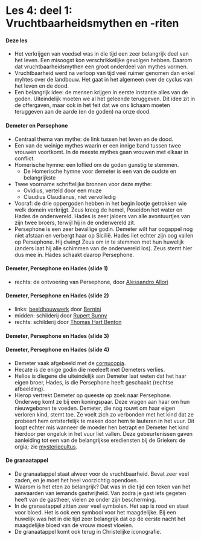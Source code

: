 # Les 4: deel 1: Vruchtbaarheidsmythen en -riten

#### Deze les

* Het verkrijgen van voedsel was in die tijd een zeer belangrijk deel van het leven. Een misoogst kon verschrikkelijke gevolgen hebben. Daarom dat vruchtbaarheidsmythen een groot onderdeel van mythes vormen.
* Vruchtbaarheid werd na verloop van tijd veel ruimer genomen dan enkel myhtes over de landbouw. Het gaat in het algemeen over de cyclus van het leven en de dood.
* Een belangrijk idee: de mensen krijgen in eerste instantie alles van de goden. Uiteindelijk moeten we al het geleende teruggeven. Dit idee zit in de offergaven, maar ook in het feit dat we ons lichaam moeten teruggeven aan de aarde (en de goden) na onze dood.

#### Demeter en Persephone

* Centraal thema van mythe: de link tussen het leven en de dood.
* Een van de weinige mythes waarin er een innige band tussen twee vrouwen voortkomt. In de meeste mythes gaan vrouwen met elkaar in conflict.
* Homerische hymne: een loflied om de goden gunstig te stemmen.
	* De Homerische hymne voor demeter is een van de oudste en belangrijkste
* Twee voorname schriftelijke bronnen voor deze mythe:
	* Ovidius, verteld door een muze
	* Claudius Claudianus, niet vervolledig
* Vooraf: de drie oppergoden hebben in het begin lootje getrokken wie welk domein verkrijgt. Zeus kreeg de hemel, Poseidon het water en Hades de onderwereld. Hades is zeer jaloers van alle avontuurtjes van zijn twee broers, terwijl hij in de onderwereld zit.
* Persephone is een zeer bevallige godin. Demeter wilt har oogappel nog niet afstaan en verbergt haar op Sicilië. Hades liet echter zijn oog vallen op Persephone. Hij dwingt Zeus om in te stemmen met hun huwelijk (anders laat hij alle schimmen van de onderwereld los). Zeus stemt hier dus mee in. Hades schaakt daarop Persephone.

#### Demeter, Persephone en Hades (slide 1)

* rechts: de ontvoering van Persephone, door [Alessandro Allori](https://nl.wikipedia.org/wiki/Alessandro_Allori)

#### Demeter, Persephone en Hades (slide 2)

* links: [beeldhouwwerk](https://en.wikipedia.org/wiki/The_Rape_of_Proserpina) door [Bernini](https://en.wikipedia.org/wiki/Gian_Lorenzo_Bernini)
* midden: schilderij door [Rupert Bunny](https://en.wikipedia.org/wiki/Rupert_Bunny)
* rechts: schilderij door [Thomas Hart Benton](https://en.wikipedia.org/wiki/Thomas_Hart_Benton_(painter))

#### Demeter, Persephone en Hades (slide 3)

#### Demeter, Persephone en Hades (slide 4)

* Demeter vaak afgebeeld met de [cornucopia](https://en.wikipedia.org/wiki/Cornucopia).
* Hecate is de enige godin die meeleeft met Demeters verlies.
* Helios is diegene die uiteindelijk aan Demeter laat weten dat het haar eigen broer, Hades, is die Persephone heeft geschaakt (rechtse afbeelding).
* Hierop vertrekt Demeter op queeste op zoek naar Persephone. Onderweg komt ze bij een koningspaar. Deze vragen aan haar om hun nieuwgeboren te voeden. Demeter, die nog rouwt om haar eigen verloren kind, stemt toe. Ze voelt zich zo verbonden met het kind dat ze probeert hem ontsterfelijk te maken door hem te lauteren in het vuur. Dit loopt echter mis wanneer de moeder hen betrapt en Demeter het kind hierdoor per ongeluk in het vuur liet vallen. Deze gebeurtenissen gaven aanleiding tot een van de belangrijkse erediensten bij de Grieken: de orgia; zie [mysteriecultus](https://nl.wikipedia.org/wiki/Mysteriecultus).

#### De granaatappel

* De granaatappel staat alweer voor de vruchtbaarheid. Bevat zeer veel zaden, en je moet het heel voorzichtig opendoen.
* Waarom is het eten zo belangrijk? Dat was in die tijd een teken van het aanvaarden van iemands gastvrijheid. Van zodra je gast iets gegeten heeft van de gastheer, vielen ze onder zijn bescherming.
* In de granaatappel zitten zeer veel symbolen. Het sap is rood en staat voor bloed. Het is ook een symbool voor het maagdelijke. Bij een huwelijk was het in die tijd zeer belangrijk dat op de eerste nacht het maagdelijke bloed van de vrouw moest vloeien.
* De granaatappel komt ook terug in Christelijke iconografie.